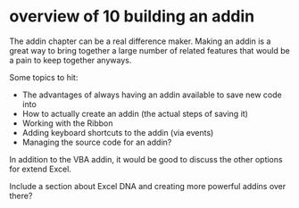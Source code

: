 # overview of 10 building an addin

The addin chapter can be a real difference maker. Making an addin is a great way to bring together a large number of related features that would be a pain to keep together anyways.

Some topics to hit:

- The advantages of always having an addin available to save new code into
- How to actually create an addin (the actual steps of saving it)
- Working with the Ribbon
- Adding keyboard shortcuts to the addin (via events)
- Managing the source code for an addin?

In addition to the VBA addin, it would be good to discuss the other options for extend Excel.

Include a section about Excel DNA and creating more powerful addins over there?
